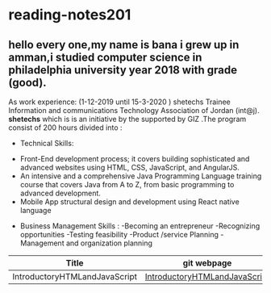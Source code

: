 # reading-notes201

## hello every one,my name is bana  i grew up in amman,i studied computer science in philadelphia university year 2018 with grade (good). 

As work experience: 
(1-12-2019 until 15-3-2020 ) shetechs Trainee Information and communications Technology Association of Jordan (int@j).
**shetechs** which is is an initiative by the supported by GIZ .The program consist of 200 hours divided into :
* Technical Skills:
- Front-End development process; it covers building sophisticated and advanced websites using HTML, CSS, JavaScript,
and AngularJS.
- An intensive and a comprehensive Java Programming Language training course that covers Java from A to Z, from basic
programming to advanced development.
- Mobile App structural design and development using React native language
* Business Management Skills :
-Becoming an entrepreneur
-Recognizing opportunities
-Testing feasibility
-Product /service Planning
-Management and organization planning


| Title | git webpage |
| ----- | ------------|
|  IntroductoryHTMLandJavaScript  |[IntroductoryHTMLandJavaScript](https://banaswaqqad.github.io/reading-notes201/class-01) |




